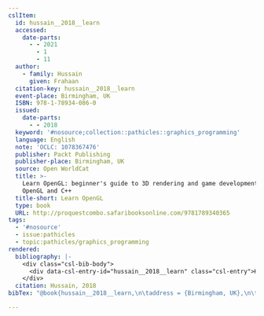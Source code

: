 ```yaml
---
cslItem:
  id: hussain__2018__learn
  accessed:
    date-parts:
      - - 2021
        - 1
        - 11
  author:
    - family: Hussain
      given: Frahaan
  citation-key: hussain__2018__learn
  event-place: Birmingham, UK
  ISBN: 978-1-78934-086-0
  issued:
    date-parts:
      - - 2018
  keyword: '#nosource;collection::pathicles::graphics_programming'
  language: English
  note: 'OCLC: 1078367476'
  publisher: Packt Publishing
  publisher-place: Birmingham, UK
  source: Open WorldCat
  title: >-
    Learn OpenGL: beginner's guide to 3D rendering and game development with
    OpenGL and C++
  title-short: Learn OpenGL
  type: book
  URL: http://proquestcombo.safaribooksonline.com/9781789340365
tags:
  - '#nosource'
  - issue:pathicles
  - topic:pathicles/graphics_programming
rendered:
  bibliography: |-
    <div class="csl-bib-body">
      <div data-csl-entry-id="hussain__2018__learn" class="csl-entry">Hussain, F. 2018 <i>Learn OpenGL: beginner’s guide to 3D rendering and game development with OpenGL and C++</i>. Birmingham, UK: Packt Publishing. Available at: http://proquestcombo.safaribooksonline.com/9781789340365 (Accessed: January 11, 2021).</div>
    </div>
  citation: Hussain, 2018
bibTex: "@book{hussain__2018__learn,\n\taddress = {Birmingham, UK},\n\tauthor = {Hussain, Frahaan},\n\tyear = {2018},\n\tnote = {OCLC: 1078367476},\n\tpublisher = {Packt Publishing},\n\ttitle = {Learn {OpenGL}: beginner's guide to 3D rendering and game development with {OpenGL} and {C}++},\n}\n\n"

---
```

